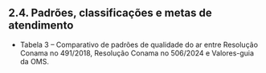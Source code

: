 ## 2.4. Padrões, classificações e metas de atendimento


* Tabela 3 – Comparativo de padrões de qualidade do ar entre Resolução Conama no 491/2018, Resolução Conama no
            506/2024 e Valores-guia da OMS.